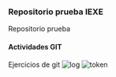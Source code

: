 ### Repositorio prueba IEXE 

Repositorio prueba 

#### Actividades GIT 

Ejercicios de git
![log](https://user-images.githubusercontent.com/93613347/139946212-c7ccb9bf-2815-49ca-9be6-74dc3922e24a.png)
![token](https://user-images.githubusercontent.com/93613347/139949191-754b752e-f186-4e8f-819a-bdc925dea609.png)
